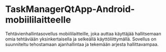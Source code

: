 # TaskManagerQtApp-Android-mobiililaitteelle
Tehtävienhallintasovellus mobiililaitteille, joka auttaa käyttäjää hallitsemaan omia tehtäviään yksinkertaisella ja selkeällä käyttöliittymällä. Sovellus on suunniteltu tehostamaan ajanhallintaa ja tekemään arjesta hallittavampaa.
